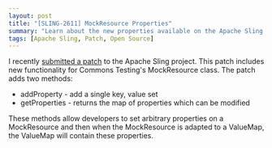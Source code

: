 ```yaml
---
layout: post
title: "[SLING-2611] MockResource Properties"
summary: "Learn about the new properties available on the Apache Sling Commons Testing's Mock Resource"
tags: [Apache Sling, Patch, Open Source]
---
```


I recently [submitted a patch][1] to the Apache Sling project.  This patch includes new functionality for Commons Testing's MockResource class.  The patch adds two methods:

* addProperty - add a single key, value set 
* getProperties - returns the map of properties which can be modified 

These methods allow developers to set arbitrary properties on a MockResource and then when the MockResource is adapted to a ValueMap, the ValueMap will contain these properties.

[1]: https://issues.apache.org/jira/browse/SLING-2611